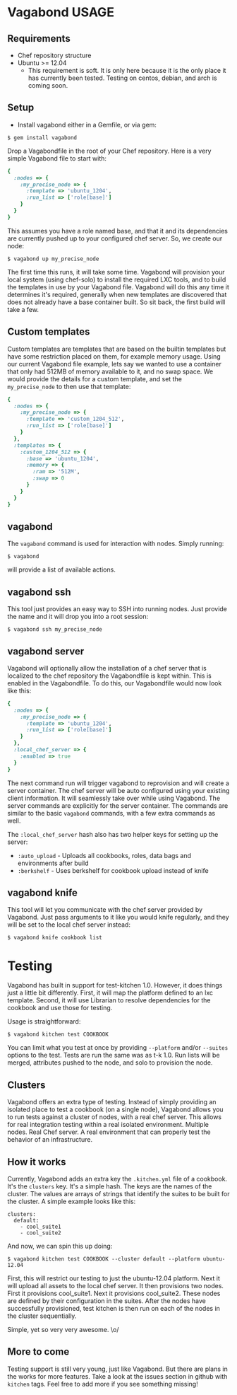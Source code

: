 # Vagabond USAGE

## Requirements

* Chef repository structure
* Ubuntu >= 12.04
  * This requirement is soft. It is only here because it is the only place it has currently been tested. Testing on centos, debian, and arch is coming soon.

## Setup

* Install vagabond either in a Gemfile, or via gem:

```
$ gem install vagabond
```

Drop a Vagabondfile in the root of your Chef repository. Here is a
very simple Vagabond file to start with:

```ruby
{
  :nodes => {
    :my_precise_node => {
      :template => 'ubuntu_1204',
      :run_list => ['role[base]']
    }
  }
}
```

This assumes you have a role named base, and that it and its dependencies
are currently pushed up to your configured chef server. So, we create our
node:

```
$ vagabond up my_precise_node
```

The first time this runs, it will take some time. Vagabond will provision
your local system (using chef-solo) to install the required LXC tools, and
to build the templates in use by your Vagabond file. Vagabond will do
this any time it determines it's required, generally when new templates
are discovered that does not already have a base container built. So sit
back, the first build will take a few.

## Custom templates

Custom templates are templates that are based on the builtin templates
but have some restriction placed on them, for example memory usage. Using
our current Vagabond file example, lets say we wanted to use a container
that only had 512MB of memory available to it, and no swap space. We
would provide the details for a custom template, and set the `my_precise_node`
to then use that template:


```ruby
{
  :nodes => {
    :my_precise_node => {
      :template => 'custom_1204_512',
      :run_list => ['role[base]']
    }
  },
  :templates => {
    :custom_1204_512 => {
      :base => 'ubuntu_1204',
      :memory => {
        :ram => '512M',
        :swap => 0
      }
    }
  }
}
```

## vagabond

The `vagabond` command is used for interaction with nodes. Simply running:

```
$ vagabond
```

will provide a list of available actions.

## vagabond ssh

This tool just provides an easy way to SSH into running nodes. Just
provide the name and it will drop you into a root session:

```
$ vagabond ssh my_precise_node
```

## vagabond server

Vagabond will optionally allow the installation of a chef server that is
localized to the chef repository the Vagabondfile is kept within. This 
is enabled in the Vagabondfile. To do this, our Vagabondfile would now
look like this:

```ruby
{
  :nodes => {
    :my_precise_node => {
      :template => 'ubuntu_1204',
      :run_list => ['role[base]']
    }
  },
  :local_chef_server => {
    :enabled => true
  }
}
```

The next command run will trigger vagabond to reprovision and will create
a server container. The chef server will be auto configured using your
existing client information. It will seamlessly take over while using
Vagabond. The server commands are explicitly for the server container.
The commands are similar to the basic `vagabond` commands, with a few
extra commands as well.

The `:local_chef_server` hash also has two helper keys for setting up
the server:

* `:auto_upload` - Uploads all cookbooks, roles, data bags and environments after build
* `:berkshelf` - Uses berkshelf for cookbook upload instead of knife

## vagabond knife

This tool will let you communicate with the chef server provided by Vagabond.
Just pass arguments to it like you would knife regularly, and they will 
be set to the local chef server instead:

```
$ vagabond knife cookbook list
```

# Testing

Vagabond has built in support for test-kitchen 1.0. However, it does things
just a little bit differently. First, it will map the platform defined to an lxc
template. Second, it will use Librarian to resolve dependencies for the
cookbook and use those for testing. 

Usage is straightforward:

```
$ vagabond kitchen test COOKBOOK
```

You can limit what you test at once by providing `--platform` and/or `--suites`
options to the test. Tests are run the same was as t-k 1.0. Run lists will be
merged, attributes pushed to the node, and solo to provision the node.

## Clusters

Vagabond offers an extra type of testing. Instead of simply providing an isolated
place to test a cookbook (on a single node), Vagabond allows you to run tests against
a cluster of nodes, with a real chef server. This allows for real integration testing
within a real isolated environment. Multiple nodes. Real Chef server. A real environment
that can properly test the behavior of an infrastructure. 

## How it works

Currently, Vagabond adds an extra key the `.kitchen.yml` file of a cookbook. It's
the `clusters` key. It's a simple hash. The keys are the names of the cluster. The
values are arrays of strings that identify the suites to be built for the cluster.
A simple example looks like this:

```
clusters:
  default:
    - cool_suite1
    - cool_suite2
```

And now, we can spin this up doing:

```
$ vagabond kitchen test COOKBOOK --cluster default --platform ubuntu-12.04
```

First, this will restrict our testing to just the ubuntu-12.04 platform. Next
it will upload all assets to the local chef server. It then provisions two
nodes. First it provisions cool_suite1. Next it provisions cool_suite2. These
nodes are defined by their configuration in the suites. After the nodes
have successfully provisioned, test kitchen is then run on each of the nodes
in the cluster sequentially.

Simple, yet so very very awesome. \o/

## More to come

Testing support is still very young, just like Vagabond. But there are plans
in the works for more features. Take a look at the issues section in github
with `kitchen` tags. Feel free to add more if you see something missing!